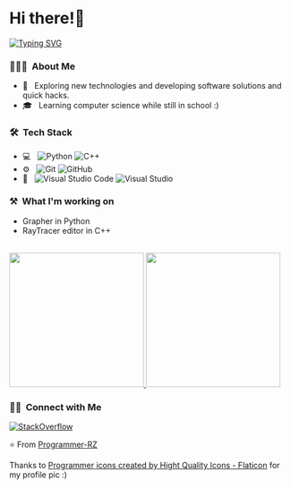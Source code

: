 # **Hi there!👋**
[![Typing SVG](https://readme-typing-svg.herokuapp.com?font=Fira+Code&weight=700&size=30&pause=1000&width=435&lines=I'm+Programmer-RZ;Welcome+to+my+profile)](https://git.io/typing-svg)

<h3> 👨🏻‍💻 &nbsp;About Me </h3>

- 🤔 &nbsp; Exploring new technologies and developing software solutions and quick hacks.
- 🎓 &nbsp; Learning computer science while still in school :)

<h3> 🛠 &nbsp;Tech Stack</h3>

- 💻 &nbsp;
  ![Python](https://img.shields.io/badge/-Python-333333?style=flat&logo=python)
  ![C++](https://img.shields.io/badge/-C++-333333?style=flat&logo=C%2B%2B&logoColor=00599C)
- ⚙️ &nbsp;
  ![Git](https://img.shields.io/badge/-Git-333333?style=flat&logo=git)
  ![GitHub](https://img.shields.io/badge/-GitHub-333333?style=flat&logo=github)
- 🔧 &nbsp;
  ![Visual Studio Code](https://img.shields.io/badge/-Visual%20Studio%20Code-333333?style=flat&logo=visual-studio-code&logoColor=007ACC)
  ![Visual Studio](https://img.shields.io/badge/Visual%20Studio-5C2D91.svg?style=flat&logo=visual-studio&logoColor=white)

<h3> ⚒️ &nbsp;What I'm working on </h3>

- Grapher in Python
- RayTracer editor in C++

<br/>

<a href="https://github.com/Programmer-RZ">
  <img height="240em" src="https://github-readme-stats.vercel.app/api/top-langs/?username=Programmer-RZ&theme=buefy&layout=donut" />
  <img height="240em" src="https://github-readme-streak-stats.herokuapp.com/?user=Programmer-RZ&theme=radical&hide_border=true" />
</a>

<br/>

<h3> 🤝🏻 &nbsp;Connect with Me </h3>

<p align="left">
<a href="https://stackoverflow.com/users/21636826/programmer-rz?tab=profile/"><img alt="StackOverflow" src="https://img.shields.io/badge/-StackOverflow-FE7A16?style=flat&logo=stack-overflow&logoColor=white"></a>
</p>

⭐️ From [Programmer-RZ](https://github.com/Programmer-RZ)

Thanks to <a href="https://www.flaticon.com/free-icons/programmer" title="programmer icons">Programmer icons created by Hight Quality Icons - Flaticon</a> for my profile pic :)

